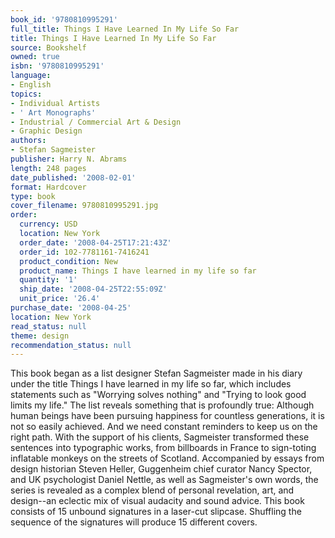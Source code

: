 ```yaml
---
book_id: '9780810995291'
full_title: Things I Have Learned In My Life So Far
title: Things I Have Learned In My Life So Far
source: Bookshelf
owned: true
isbn: '9780810995291'
language:
- English
topics:
- Individual Artists
- ' Art Monographs'
- Industrial / Commercial Art & Design
- Graphic Design
authors:
- Stefan Sagmeister
publisher: Harry N. Abrams
length: 248 pages
date_published: '2008-02-01'
format: Hardcover
type: book
cover_filename: 9780810995291.jpg
order:
  currency: USD
  location: New York
  order_date: '2008-04-25T17:21:43Z'
  order_id: 102-7781161-7416241
  product_condition: New
  product_name: Things I have learned in my life so far
  quantity: '1'
  ship_date: '2008-04-25T22:55:09Z'
  unit_price: '26.4'
purchase_date: '2008-04-25'
location: New York
read_status: null
theme: design
recommendation_status: null
---
```

This book began as a list designer Stefan Sagmeister made in his diary under the title Things I have learned in my life so far, which includes statements such as "Worrying solves nothing" and "Trying to look good limits my life." The list reveals something that is profoundly true: Although human beings have been pursuing happiness for countless generations, it is not so easily achieved. And we need constant reminders to keep us on the right path.
With the support of his clients, Sagmeister transformed these sentences into typographic works, from billboards in France to sign-toting inflatable monkeys on the streets of Scotland. Accompanied by essays from design historian Steven Heller, Guggenheim chief curator Nancy Spector, and UK psychologist Daniel Nettle, as well as Sagmeister's own words, the series is revealed as a complex blend of personal revelation, art, and design--an eclectic mix of visual audacity and sound advice.
This book consists of 15 unbound signatures in a laser-cut slipcase. Shuffling the sequence of the signatures will produce 15 different covers.
